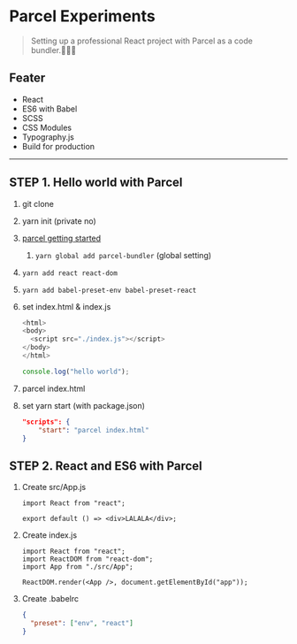 # Parcel Experiments
> Setting up a professional React project with Parcel as a code bundler.

## Feater

- React
- ES6 with Babel
- SCSS
- CSS Modules
- Typography.js
- Build for production

---

## STEP 1. Hello world with Parcel

1. git clone

2. yarn init (private no)

3. [parcel getting started](https://parceljs.org/getting_started.html)

   1. `yarn global add parcel-bundler` (global setting)

4. `yarn add react react-dom`

5. `yarn add babel-preset-env babel-preset-react`

6. set index.html & index.js

   ```javascript
   <html>
   <body>
     <script src="./index.js"></script>
   </body>
   </html>
   ```

   ```javascript
   console.log("hello world");
   ```

7. parcel index.html

8. set yarn start (with package.json)

   ```json
   "scripts": {
       "start": "parcel index.html"
   }
   ```



## STEP 2. React and ES6 with Parcel

1. Create src/App.js

   ```react
   import React from "react";
   
   export default () => <div>LALALA</div>;
   ```

2. Create index.js

   ```react
   import React from "react";
   import ReactDOM from "react-dom";
   import App from "./src/App";
   
   ReactDOM.render(<App />, document.getElementById("app"));
   ```

3. Create .babelrc

   ```json
   {
     "preset": ["env", "react"]
   }
   ```

   

















